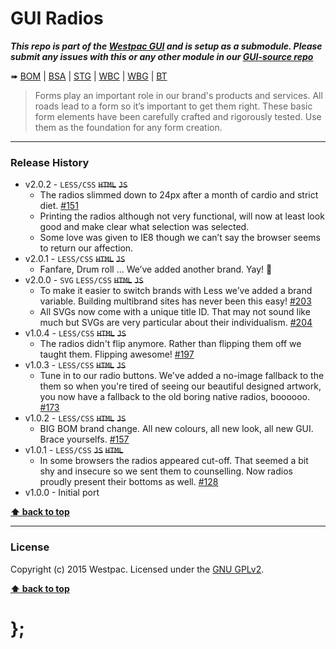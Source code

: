 GUI Radios
==========

***This repo is part of the [Westpac GUI](http://gel.westpacgroup.com.au/GUI/) and is setup as a submodule. Please submit any issues with this or any other
module in our [GUI-source repo](https://github.com/WestpacCXTeam/GUI-source/issues)***

➠
[BOM](http://westpaccxteam.github.io/GUI-radios/tests/BOM/) |
[BSA](http://westpaccxteam.github.io/GUI-radios/tests/BSA/) |
[STG](http://westpaccxteam.github.io/GUI-radios/tests/STG/) |
[WBC](http://westpaccxteam.github.io/GUI-radios/tests/WBC/) |
[WBG](http://westpaccxteam.github.io/GUI-radios/tests/WBG/) |
[BT](http://westpaccxteam.github.io/GUI-radios/tests/BT/)

> Forms play an important role in our brand's products and services. All roads lead to a form so it’s important to get them right. These basic form
> elements have been carefully crafted and rigorously tested. Use them as the foundation for any form creation.

----------------------------------------------------------------------------------------------------------------------------------------------------------------


### Release History

* v2.0.2 - `LESS/CSS` ~~`HTML`~~ ~~`JS`~~
	* The radios slimmed down to 24px after a month of cardio and strict diet.
		[#151](https://github.com/WestpacCXTeam/GUI-source/issues/151)
	* Printing the radios although not very functional, will now at least look good and make clear what selection was selected.
	* Some love was given to IE8 though we can’t say the browser seems to return our affection.
* v2.0.1 - `LESS/CSS` ~~`HTML`~~ ~~`JS`~~
	* Fanfare, Drum roll … We’ve added another brand. Yay! :clap:
* v2.0.0 - `SVG` `LESS/CSS` ~~`HTML`~~ ~~`JS`~~
	* To make it easier to switch brands with Less we’ve added a brand variable. Building multibrand sites has never been this easy!
		[#203](https://github.com/WestpacCXTeam/GUI-source/issues/203)
	* All SVGs now come with a unique title ID. That may not sound like much but SVGs are very particular about their individualism.
		[#204](https://github.com/WestpacCXTeam/GUI-source/issues/204)
* v1.0.4 - `LESS/CSS` ~~`HTML`~~ ~~`JS`~~
	* The radios didn't flip anymore. Rather than flipping them off we taught them. Flipping awesome!
		[#197](https://github.com/WestpacCXTeam/GUI-source/issues/197)
* v1.0.3 - `LESS/CSS` ~~`HTML`~~ ~~`JS`~~
	* Tune in to our radio buttons. We've added a no-image fallback to the them so when you're tired of seeing our beautiful designed artwork, you now have a
		fallback to the old boring native radios, boooooo.
		[#173](https://github.com/WestpacCXTeam/GUI-source/issues/173)
* v1.0.2 - `LESS/CSS` ~~`HTML`~~ ~~`JS`~~
	* BIG BOM brand change. All new colours, all new look, all new GUI. Brace yourselfs.
		[#157](https://github.com/WestpacCXTeam/GUI-source/issues/157)
* v1.0.1 - `LESS/CSS` ~~`JS`~~ ~~`HTML`~~
	* In some browsers the radios appeared cut-off. That seemed a bit shy and insecure so we sent them to counselling. Now radios
		proudly present their bottoms as well. [#128](https://github.com/WestpacCXTeam/GUI-source/issues/128)
* v1.0.0 - Initial port

**[⬆ back to top](#content)**


----------------------------------------------------------------------------------------------------------------------------------------------------------------


### License

Copyright (c) 2015 Westpac. Licensed under the [GNU GPLv2](https://raw.githubusercontent.com/WestpacCXTeam/GUI-radios/master/LICENSE).

**[⬆ back to top](#content)**

# };